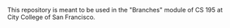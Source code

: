 This repository is meant to be used in the "Branches" module of CS 195 at City College of San Francisco.
